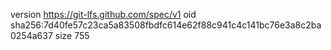 version https://git-lfs.github.com/spec/v1
oid sha256:7d40fe57c23ca5a83508fbdfc614e62f88c941c4c141bc76e3a8c2ba0254a637
size 755
